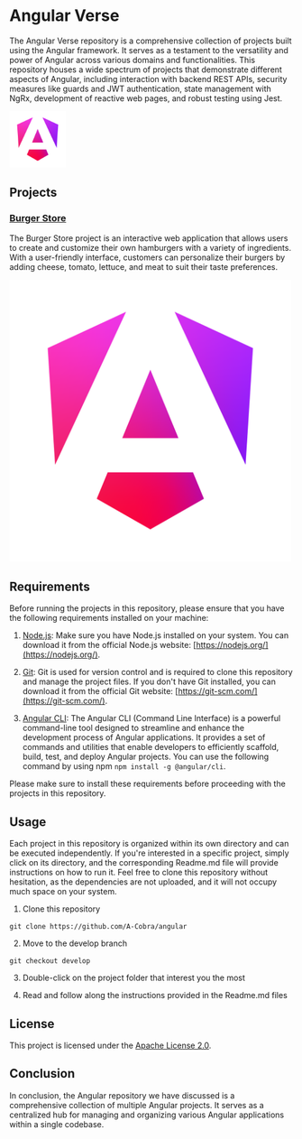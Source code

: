 # Angular Verse

<div>
  <p>
    The Angular Verse repository is a comprehensive collection of projects built using the Angular framework. It serves as a testament to the versatility and power of Angular across various domains and functionalities. This repository houses a wide spectrum of projects that demonstrate different aspects of Angular, including interaction with backend REST APIs, security measures like guards and JWT authentication, state management with NgRx, development of reactive web pages, and robust testing using Jest.
  </p>
  <img src="./github-profile-fetcher/src/assets/images/angular_gradient.png" width="100px" >
</div>

## Projects

### [Burger Store](./burger-store)

The Burger Store project is an interactive web application that allows users to create and customize their own hamburgers with a variety of ingredients. With a user-friendly interface, customers can personalize their burgers by adding cheese, tomato, lettuce, and meat to suit their taste preferences.

<img src="./github-profile-fetcher/src/assets/images/angular_gradient.png" width= "500px">
<!-- Add image here  -->

## Requirements

Before running the projects in this repository, please ensure that you have the following requirements installed on your machine:

1. [Node.js](https://nodejs.org/): Make sure you have Node.js installed on your system. You can download it from the official Node.js website: [https://nodejs.org/](https://nodejs.org/).

2. [Git](https://git-scm.com/): Git is used for version control and is required to clone this repository and manage the project files. If you don't have Git installed, you can download it from the official Git website: [https://git-scm.com/](https://git-scm.com/).

3. [Angular CLI](https://angular.io/cli): The Angular CLI (Command Line Interface) is a powerful command-line tool designed to streamline and enhance the development process of Angular applications. It provides a set of commands and utilities that enable developers to efficiently scaffold, build, test, and deploy Angular projects. You can use the following command by using npm `npm install -g @angular/cli`.

Please make sure to install these requirements before proceeding with the projects in this repository.

## Usage

Each project in this repository is organized within its own directory and can be executed independently. If you're interested in a specific project, simply click on its directory, and the corresponding Readme.md file will provide instructions on how to run it. Feel free to clone this repository without hesitation, as the dependencies are not uploaded, and it will not occupy much space on your system.

1. Clone this repository

```
git clone https://github.com/A-Cobra/angular
```

2. Move to the develop branch

```
git checkout develop
```

3. Double-click on the project folder that interest you the most

4. Read and follow along the instructions provided in the Readme.md files

## License

This project is licensed under the [Apache License 2.0](./LICENSE).

## Conclusion

In conclusion, the Angular repository we have discussed is a comprehensive collection of multiple Angular projects. It serves as a centralized hub for managing and organizing various Angular applications within a single codebase.
